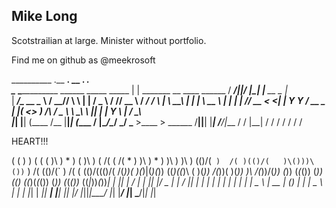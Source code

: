 ## Mike Long

Scotstrailian at large.  Minister without portfolio.

Find me on github as @meekrosoft

__________                                       .__                                ________.__  __  .__         ___.    
\______   \____________    ______ _____ _____    |  |   _______  __ ____   ______  /  _____/|__|/  |_|  |__  __ _\_ |__  
 |     ___/\_  __ \__  \  / ____//     \\__  \   |  |  /  _ \  \/ // __ \ /  ___/ /   \  ___|  \   __\  |  \|  |  \ __ \ 
 |    |     |  | \// __ \< <_|  |  Y Y  \/ __ \_ |  |_(  <_> )   /\  ___/ \___ \  \    \_\  \  ||  | |   Y  \  |  / \_\ \
 |____|     |__|  (____  /\__   |__|_|  (____  / |____/\____/ \_/  \___  >____  >  \______  /__||__| |___|  /____/|___  /
                       \/    |__|     \/     \/                        \/     \/          \/              \/          \/ 

HEART!!!

 (             (         )    )           (                (    (
 )\ )  *   ) ( )\ )   ( /( ( /(   *   )   )\ )  *   )      )\ ) )\ )
(()/(` )  /( )(()/(   )\()))\())` )  /(  (()/(` )  /(   ( (()/((()/(
 /(_))( )(_)|(_)(_)) ((_)\((_)\  ( )(_))  /(_))( )(_))  )\ /(_))/(_))
(_)) (_(_())  (_))    _((_) ((_)(_(_())  (_)) (_(_())_ ((_|_))_(_))_|
|_ _||_   _|  / __|  | || |/ _ \|_   _|  / __||_   _| | | | |_ | |
 | |   | |    \__ \  | __ | (_) | | |    \__ \  | | | |_| | __|| __|
|___|  |_|    |___/  |_||_|\___/  |_|    |___/  |_|  \___/|_|  |_|
